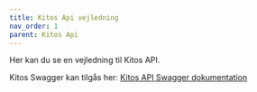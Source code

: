 ```yaml
---
title: Kitos Api vejledning
nav_order: 1
parent: Kitos Api
---
```


Her kan du se en vejledning til Kitos API.

Kitos Swagger kan tilgås her: <a href="https://kitos.dk/swagger/ui/index" target="_blank">Kitos API Swagger dokumentation</a>  
